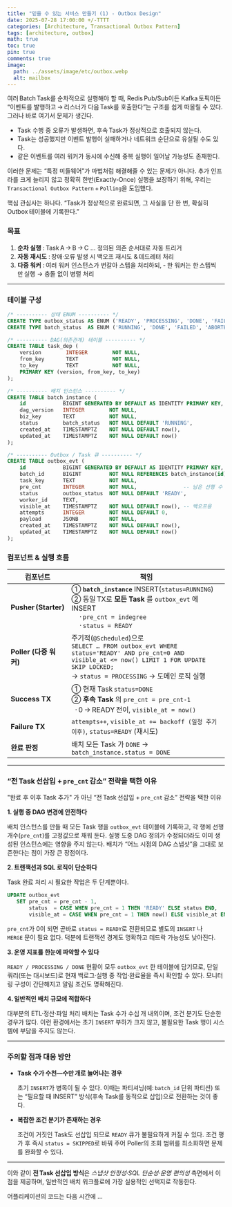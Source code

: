 ```yaml
---
title: "믿을 수 있는 서비스 만들기 (1) - Outbox Design"
date: 2025-07-28 17:00:00 +/-TTTT
categories: [Architecture, Transactional Outbox Pattern]
tags: [architecture, outbox]
math: true
toc: true
pin: true
comments: true
image:
  path: ../assets/image/etc/outbox.webp
  alt: mailbox
---
```


여러 Batch Task를 순차적으로 실행해야 할 때, Redis Pub/Sub이든 Kafka 토픽이든 “이벤트를 발행하고 → 리스너가 다음 Task를 호출한다”는 구조를 쉽게 떠올릴 수 있다.
그러나 바로 여기서 문제가 생긴다.
- Task 수행 중 오류가 발생하면, 후속 Task가 정상적으로 호출되지 않는다.
- Task는 성공했지만 이벤트 발행이 실패하거나 네트워크 순단으로 유실될 수도 있다.
- 같은 이벤트를 여러 워커가 동시에 수신해 중복 실행이 일어날 가능성도 존재한다.

이러한 문제는 “특정 미들웨어”가 마법처럼 해결해줄 수 있는 문제가 아니다. 추가 인프라를 크게 늘리지 않고 정확히 한번(Exactly‑Once) 실행을 보장하기 위해, 우리는 `Transactional Outbox Pattern` + `Polling`을 도입했다.

핵심 관심사는 하나다. “Task가 정상적으로 완료되면, 그 사실을 단 한 번, 확실히 Outbox 테이블에 기록한다.”

### 목표

1. **순차 실행** : Task A → B → C … 정의된 의존 순서대로 자동 트리거
2. **자동 재시도** : 장애·오류 발생 시 백오프 재시도 & 데드레터 처리
3. **다중 워커** : 여러 워커 인스턴스가 번갈아 스텝을 처리하되,
   ‑ 한 워커는 한 스텝씩만 실행 → 충돌 없이 병렬 처리

---

### 테이블 구성

```sql
/* ---------- 상태 ENUM ---------- */
CREATE TYPE outbox_status AS ENUM ('READY', 'PROCESSING', 'DONE', 'FAILED');
CREATE TYPE batch_status  AS ENUM ('RUNNING', 'DONE', 'FAILED', 'ABORTED');
```

```sql
/* ---------- DAG(의존관계) 테이블 ---------- */
CREATE TABLE task_dep (
    version        INTEGER        NOT NULL,
    from_key       TEXT           NOT NULL,
    to_key         TEXT           NOT NULL,
    PRIMARY KEY (version, from_key, to_key)
);
```

```sql
/* ---------- 배치 인스턴스 ---------- */
CREATE TABLE batch_instance (
    id            BIGINT GENERATED BY DEFAULT AS IDENTITY PRIMARY KEY,
    dag_version   INTEGER        NOT NULL,
    biz_key       TEXT           NOT NULL,
    status        batch_status   NOT NULL DEFAULT 'RUNNING',
    created_at    TIMESTAMPTZ    NOT NULL DEFAULT now(),
    updated_at    TIMESTAMPTZ    NOT NULL DEFAULT now()
);
```

```sql
/* ---------- Outbox / Task 큐 ---------- */
CREATE TABLE outbox_evt (
    id            BIGINT GENERATED BY DEFAULT AS IDENTITY PRIMARY KEY,
    batch_id      BIGINT         NOT NULL REFERENCES batch_instance(id) ON DELETE CASCADE,
    task_key      TEXT           NOT NULL,
    pre_cnt       INTEGER        NOT NULL,               -- 남은 선행 수 (0 ⇒ 실행 가능)
    status        outbox_status  NOT NULL DEFAULT 'READY',
    worker_id     TEXT,
    visible_at    TIMESTAMPTZ    NOT NULL DEFAULT now(), -- 백오프용
    attempts      INTEGER        NOT NULL DEFAULT 0,
    payload       JSONB          NOT NULL,
    created_at    TIMESTAMPTZ    NOT NULL DEFAULT now(),
    updated_at    TIMESTAMPTZ    NOT NULL DEFAULT now()
);
```

### 컴포넌트 & 실행 흐름

| 컴포넌트                 | 책임                                                                                                                                                                                             |
| -------------------- | ---------------------------------------------------------------------------------------------------------------------------------------------------------------------------------------------- |
| **Pusher (Starter)** | ① **`batch_instance`** INSERT(`status=RUNNING`)<br>② 동일 TX로 **모든 Task** 를 `outbox_evt` 에 INSERT<br>  · `pre_cnt = indegree`<br>  · `status = READY` |
| **Poller (다중 워커)**   | 주기적(`@Scheduled`)으로<br>`SELECT … FROM outbox_evt WHERE status='READY' AND pre_cnt=0 AND visible_at <= now() LIMIT 1 FOR UPDATE SKIP LOCKED;`<br>→ `status = PROCESSING` → 도메인 로직 실행 |
| **Success TX**       | ① 현재 Task `status=DONE`<br>② **후속 Task** 의 `pre_cnt = pre_cnt‑1`<br>  · 0 → READY 전이, `visible_at = now()`                                                                                 |
| **Failure TX**       | `attempts++`, `visible_at += backoff (일정 주기 이후)`, `status=READY` (재시도)                                                                                                                                    |
| **완료 판정**            | 배치 모든 Task 가 `DONE` → `batch_instance.status = DONE`                                                                                                                                           |

---

### “전 Task 선삽입 + `pre_cnt` 감소” 전략을 택한 이유

"완료 후 이후 Task 추가" 가 아닌 “전 Task 선삽입 + `pre_cnt` 감소” 전략을 택한 이유

**1. 실행 중 DAG 변경에 안전하다**

배치 인스턴스를 만들 때 모든 Task 행을 `outbox_evt` 테이블에 기록하고, 각 행에 선행 개수(`pre_cnt`)를 고정값으로 채워 둔다. 실행 도중 DAG 정의가 수정되더라도 이미 생성된 인스턴스에는 영향을 주지 않는다. 배치가 “어느 시점의 DAG 스냅샷”을 그대로 보존한다는 점이 가장 큰 장점이다.

**2. 트랜잭션과 SQL 로직이 단순하다**

Task 완료 처리 시 필요한 작업은 두 단계뿐이다.

```sql
UPDATE outbox_evt
   SET pre_cnt = pre_cnt - 1,
       status  = CASE WHEN pre_cnt = 1 THEN 'READY' ELSE status END,
       visible_at = CASE WHEN pre_cnt = 1 THEN now() ELSE visible_at END;
```

`pre_cnt`가 0이 되면 곧바로 `status = READY`로 전환되므로 별도의 `INSERT` 나 `MERGE` 문이 필요 없다. 덕분에 트랜잭션 경계도 명확하고 데드락 가능성도 낮아진다.

**3. 운영 지표를 한눈에 파악할 수 있다**

`READY / PROCESSING / DONE` 현황이 모두 `outbox_evt` 한 테이블에 담기므로, 단일 쿼리(또는 대시보드)로 현재 백로그·실행 중 작업·완료율을 즉시 확인할 수 있다. 모니터링 구성이 간단해지고 알림 조건도 명확해진다.

**4. 일반적인 배치 규모에 적합하다**

대부분의 ETL·정산·파일 처리 배치는 Task 수가 수십 개 내외이며, 조건 분기도 단순한 경우가 많다. 이런 환경에서는 초기 `INSERT` 부하가 크지 않고, 불필요한 Task 행이 시스템에 부담을 주지도 않는다.

---

### 주의할 점과 대응 방안

* **Task 수가 수천—수만 개로 늘어나는 경우**

  초기 `INSERT`가 병목이 될 수 있다. 이때는 파티셔닝(예: `batch_id` 단위 파티션) 또는 “필요할 때 INSERT” 방식(후속 Task를 동적으로 삽입)으로 전환하는 것이 좋다.

* **복잡한 조건 분기가 존재하는 경우**

  조건이 거짓인 Task도 선삽입 되므로 `READY` 큐가 불필요하게 커질 수 있다. 조건 평가 후 즉시 `status = SKIPPED`로 바꿔 주어 Poller의 조회 범위를 최소화하면 문제를 완화할 수 있다.

---

이와 같이 **전 Task 선삽입 방식**은 *스냅샷 안정성·SQL 단순성·운영 편의성* 측면에서 이점을 제공하며, 일반적인 배치 워크플로에 가장 실용적인 선택지로 작동한다.

어플리케이션의 코드는 다음 시간에 ...